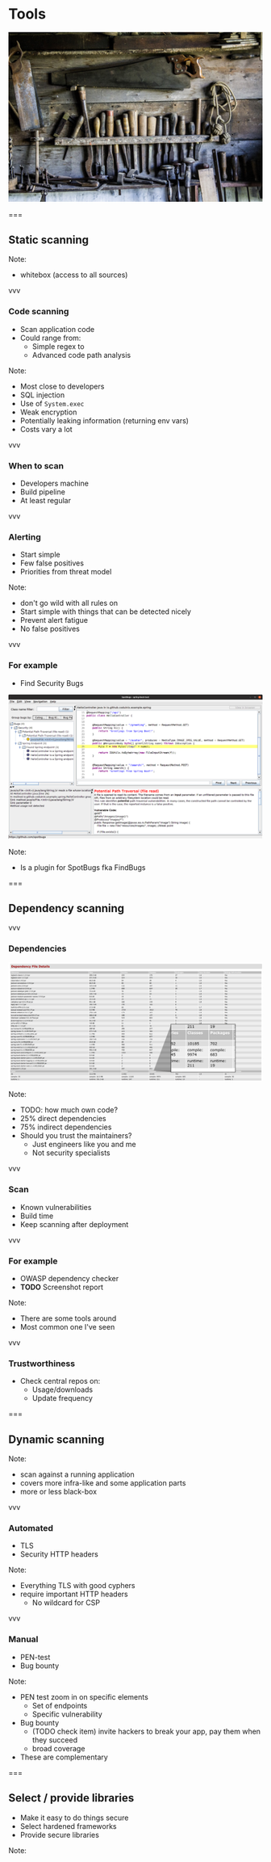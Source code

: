 # Tools
<img class='stretch' src='/images/pixabay/tools-1209764_1280.jpg'/>

===

## Static scanning

Note:
* whitebox (access to all sources)

vvv

### Code scanning
* Scan application code
* Could range from:
  * Simple regex
    to
  * Advanced code path analysis

Note:
* Most close to developers
* SQL injection
* Use of `System.exec`
* Weak encryption
* Potentially leaking information (returning env vars)
* Costs vary a lot

vvv

### When to scan
* Developers machine
* Build pipeline
* At least regular

vvv

### Alerting
* Start simple
* Few false positives
* Priorities from threat model

Note:
* don't go wild with all rules on
* Start simple with things that can be detected nicely
* Prevent alert fatigue
* No false positives

vvv

### For example
* Find Security Bugs

<img class='stretch' src='/images/find-security-bugs.png'/>

Note:
* Is a plugin for SpotBugs fka FindBugs

===

## Dependency scanning

vvv

### Dependencies
<img class='stretch' src='/images/dependencies.png'/>


Note:
* TODO: how much own code?
* 25% direct dependencies
* 75% indirect dependencies
* Should you trust the maintainers?
  * Just engineers like you and me
  * Not security specialists

vvv

### Scan
* Known vulnerabilities
* Build time
* Keep scanning after deployment

vvv

### For example
* OWASP dependency checker
* **TODO** Screenshot report

Note:
* There are some tools around
* Most common one I've seen

vvv

### Trustworthiness
* Check central repos on:
  * Usage/downloads
  * Update frequency

===

## Dynamic scanning

Note:
* scan against a running application
* covers more infra-like and some application parts
* more or less black-box

vvv

### Automated
* TLS
* Security HTTP headers

Note:
* Everything TLS with good cyphers
* require important HTTP headers
  * No wildcard for CSP

vvv

### Manual
* PEN-test
* Bug bounty

Note:
* PEN test zoom in on specific elements
  * Set of endpoints
  * Specific vulnerability
* Bug bounty
  * (TODO check item) invite hackers to break your app, pay them when they succeed
  * broad coverage
* These are complementary
  
===

## Select / provide libraries
* Make it easy to do things secure
* Select hardened frameworks
* Provide secure libraries

Note: